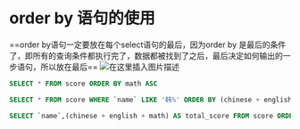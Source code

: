 ﻿
# order by 语句的使用

==order by语句一定要放在每个select语句的最后，因为order by 是最后的条件了，即所有的查询条件都执行完了，数据都被找到了之后，最后决定如何输出的一步语句，所以放在最后==
![在这里插入图片描述](https://img-blog.csdnimg.cn/1f3777827c494da2b08547efb9451fc1.png?x-oss-process=image/watermark,type_ZHJvaWRzYW5zZmFsbGJhY2s,shadow_50,text_Q1NETiBATkpVU1RaSkM=,size_20,color_FFFFFF,t_70,g_se,x_16)

```sql
SELECT * FROM score ORDER BY math ASC

SELECT * FROM score WHERE `name` LIKE '韩%' ORDER BY (chinese + english + math )ASC

SELECT `name`,(chinese + english + math) AS total_score FROM score ORDER BY total_score DESC
```

